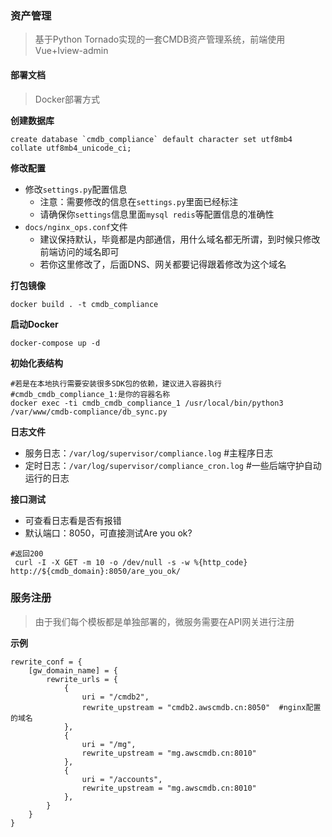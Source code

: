 ### 资产管理

> 基于Python Tornado实现的一套CMDB资产管理系统，前端使用Vue+Iview-admin




#### 部署文档

> Docker部署方式

**创建数据库**

```
create database `cmdb_compliance` default character set utf8mb4 collate utf8mb4_unicode_ci;
```
**修改配置**

- 修改`settings.py`配置信息
  - 注意：需要修改的信息在`settings.py`里面已经标注
  - 请确保你`settings`信息里面`mysql redis`等配置信息的准确性
- `docs/nginx_ops.conf`文件
   - 建议保持默认，毕竟都是内部通信，用什么域名都无所谓，到时候只修改前端访问的域名即可
   - 若你这里修改了，后面DNS、网关都要记得跟着修改为这个域名



**打包镜像**

```
docker build . -t cmdb_compliance
```

**启动Docker**

```
docker-compose up -d
```

**初始化表结构**

```
#若是在本地执行需要安装很多SDK包的依赖，建议进入容器执行
#cmdb_cmdb_compliance_1:是你的容器名称
docker exec -ti cmdb_cmdb_compliance_1 /usr/local/bin/python3 /var/www/cmdb-compliance/db_sync.py
```

**日志文件**
- 服务日志：`/var/log/supervisor/compliance.log`  #主程序日志
- 定时日志：`/var/log/supervisor/compliance_cron.log` #一些后端守护自动运行的日志

**接口测试**

- 可查看日志看是否有报错
- 默认端口：8050，可直接测试Are you ok?
```
#返回200
 curl -I -X GET -m 10 -o /dev/null -s -w %{http_code} http://${cmdb_domain}:8050/are_you_ok/
```



### 服务注册

>  由于我们每个模板都是单独部署的，微服务需要在API网关进行注册

**示例**

```
rewrite_conf = {
    [gw_domain_name] = {
        rewrite_urls = {
            {
                uri = "/cmdb2",
                rewrite_upstream = "cmdb2.awscmdb.cn:8050"  #nginx配置的域名
            },
            {
                uri = "/mg",
                rewrite_upstream = "mg.awscmdb.cn:8010"
            },
            {
                uri = "/accounts",
                rewrite_upstream = "mg.awscmdb.cn:8010"
            },
        }
    }
}
```
